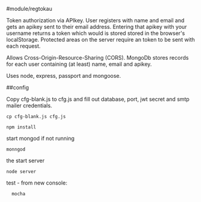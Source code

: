 
#module/regtokau

Token authorization via APIkey. User registers with name and email and gets an apikey sent to their email address. Entering that apikey with your username returns a token which would is stored stored in the browser's localStorage. Protected areas on the server require an token to be sent with each request.

Allows Cross-Origin-Resource-Sharing (CORS). MongoDb stores records for each user containing (at least) name, email and apikey.

Uses node, express, passport and mongoose.

##config

Copy cfg-blank.js to cfg.js and fill out database, port, jwt secret and smtp mailer credentials.
    
    cp cfg-blank.js cfg.js

    npm install 

start mongod if not running

    monngod
the start server

    node server

test - from new console:

      mocha

